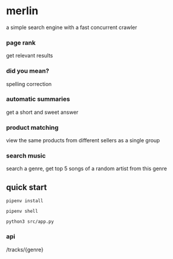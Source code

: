 # merlin
a simple search engine with a fast concurrent crawler 

### page rank 
get relevant results 

### did you mean?
spelling correction

### automatic summaries
get a short and sweet answer 

### product matching
view the same products from different sellers as a single group 

### search music 
search a genre, get top 5 songs of a random artist from this genre
 

## quick start 

`pipenv install`

`pipenv shell`

`python3 src/app.py`

### api 
/tracks/{genre}

